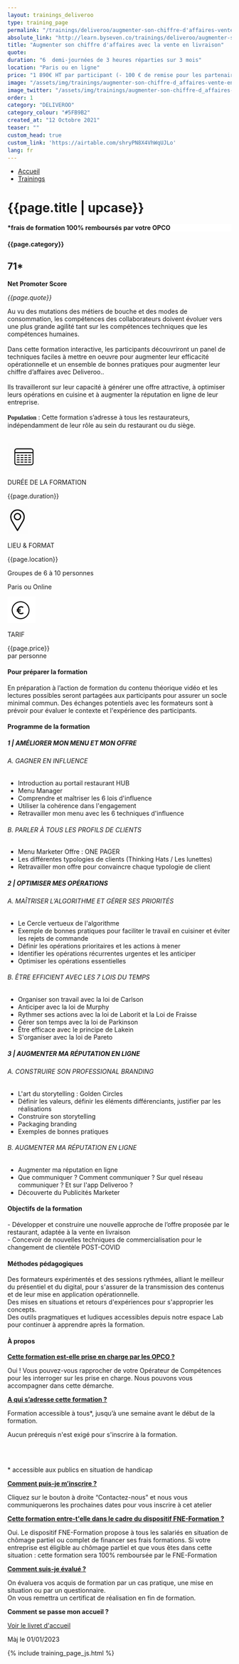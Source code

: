 ```yaml
---
layout: trainings_deliveroo
type: training_page
permalink: "/trainings/deliveroo/augmenter-son-chiffre-d'affaires-vente-en-livraison"
absolute_link: "http://learn.byseven.co/trainings/deliveroo/augmenter-son-chiffre-d'affaires-vente-en-livraison"
title: "Augmenter son chiffre d'affaires avec la vente en livraison"
quote:
duration: "6  demi-journées de 3 heures réparties sur 3 mois"
location: "Paris ou en ligne"
price: "1 890€ HT par participant (- 100 € de remise pour les partenaires Deliveroo)"
image: "/assets/img/trainings/augmenter-son-chiffre-d_affaires-vente-en-livraison.jpg"
image_twitter: "/assets/img/trainings/augmenter-son-chiffre-d_affaires-vente-en-livraison.jpg"
order: 1
category: "DELIVEROO"
category_colour: "#5FB9B2"
created_at: "12 Octobre 2021"
teaser: ""
custom_head: true
custom_link: 'https://airtable.com/shryPN8X4VhWqUJLo'
lang: fr
---
```


<div class="trainings-breadcrumb">
  <nav aria-label="Breadcrumb" class="breadcrumb">
    <ul>
        <li><a href="/">Accueil</a></li>
        <li><a href="/trainings">Trainings</a></li>
    </ul>
  </nav>
</div>
<div class="training-page-main">
  <div class="training-page-main-banner">
    <div class="training-page-main-banner-left">
      <div>
        <div class='training-page-main-banner-left-deliveroo'>
          <h1 class="training-page-main-banner-left-title">{{page.title | upcase}}</h1>
          <h4 style="background: white;color: {{page.category_colour}};">*frais de formation 100% remboursés par votre OPCO</h4>
        </div>
        <div class='category-score'><h4 class="training-page-main-banner-left-category" style="background: {{page.category_colour}};">{{page.category}}</h4>
          <div class='net-promote-score'><h2>71<span>&#42;</span></h2>
          <p><strong>Net Promoter Score</strong></p>
          </div>
        </div>
        <p class="training-page-main-banner-left-quote"><em>{{page.quote}}</em></p>
      </div>
      <p class="training-page-main-banner-left-description">Au vu des mutations des métiers de bouche et des modes de consommation, les compétences des collaborateurs doivent évoluer vers une plus grande agilité tant sur les compétences techniques que les compétences humaines.
      <br><br>
      Dans cette formation interactive, les participants découvriront un panel de techniques faciles à mettre en oeuvre pour augmenter leur efficacité opérationnelle et un ensemble de bonnes pratiques pour augmenter leur chiffre d’affaires avec Deliveroo..
      <br><br>
      Ils travailleront sur leur capacité à générer une offre attractive, à optimiser leurs opérations en cuisine et à augmenter la réputation en ligne de leur entreprise.
      <br><br>
      <strong style='font-family: "Montserrat Bold";'>Population</strong> : Cette formation s’adresse à tous les restaurateurs, indépendamment de leur rôle au sein du restaurant ou du siège.
      </p>
    </div>
    <div class="training-page-main-banner-right">
      <img src="{{page.image}}" alt="">
    </div>
  </div>
</div>
<div class="training-page-infos" style="background: {{page.category_colour}};">
  <div class="training-pages-infos-date">
    <img src="/assets/img/PICTO_DATE.png" alt="" class='training-page-picto'>
    <div class="traning-pages-info-text">
        <p>DURÉE DE LA FORMATION</p>
        <p>{{page.duration}}</p>
    </div>
  </div>
  <div class="training-pages-infos-place">
    <img src="/assets/img/PICTO_LIEU.png" alt="" class='training-page-picto'>
    <div class="traning-pages-info-text">
        <p>LIEU & FORMAT</p>
        <p>{{page.location}}</p>
        <p>Groupes de 6 à 10 personnes</p>
        <p>Paris ou Online</p>
    </div>
  </div>
  <div class="training-pages-infos-price">
    <img src="/assets/img/PICTO_TARIFS.png" alt="" class='training-page-picto'>
    <div class="traning-pages-info-text">
        <p class="align">TARIF</p>
        <p>{{page.price}} <br>par personne</p>
    </div>
  </div>
</div>
<div class="training-page-main-description">
  <div class="training-page-main-description-left" >
    <h4 style="text-decoration-color: {{page.category_colour}};">Pour préparer la formation</h4>
    <p>En préparation à l’action de formation du contenu théorique vidéo et les lectures possibles seront partagées aux participants pour assurer un socle minimal commun. Des échanges potentiels avec les formateurs sont à prévoir pour évaluer le contexte et l'expérience des participants.</p>
    <h4 style="text-decoration-color: {{page.category_colour}};">Programme de la formation</h4>
    <h5 style="color: {{page.category_colour}};">1 | AMÉLIORER MON MENU ET MON OFFRE</h5>
    <h6>A. GAGNER EN INFLUENCE</h6>
    <ul>
      <li>Introduction au portail restaurant HUB</li>
      <li>Menu Manager</li>
      <li>Comprendre et maîtriser les 6 lois d'influence</li>
      <li>Utiliser la cohérence dans l'engagement</li>
      <li>Retravailler mon menu avec les 6 techniques d'influence</li>
    </ul>
    <h6>B. PARLER À TOUS LES PROFILS DE CLIENTS</h6>
    <ul>
      <li>Menu Marketer Offre : ONE PAGER</li>
      <li>Les différentes typologies de clients (Thinking Hats / Les lunettes)</li>
      <li>Retravailler mon offre pour convaincre chaque typologie de client</li>
    </ul>
    <h5 style="color: {{page.category_colour}};">2 | OPTIMISER MES OPÉRATIONS</h5>
    <h6>A. MAÎTRISER L’ALGORITHME ET GÉRER SES PRIORITÉS</h6>
    <ul>
      <li>Le Cercle vertueux de l'algorithme</li>
      <li>Exemple de bonnes pratiques pour faciliter le travail en cuisiner et éviter les rejets de commande</li>
      <li>Définir les opérations prioritaires et les actions à mener</li>
      <li>Identifier les opérations récurrentes urgentes et les anticiper</li>
      <li>Optimiser les opérations essentielles</li>
    </ul>
    <h6>B. ÊTRE EFFICIENT AVEC LES 7 LOIS DU TEMPS</h6>
    <ul>
      <li>Organiser son travail avec la loi de Carlson</li>
      <li>Anticiper avec la loi de Murphy</li>
      <li>Rythmer ses actions avec la loi de Laborit et la Loi de Fraisse</li>
      <li>Gérer son temps avec la loi de Parkinson</li>
      <li>Être efficace avec le principe de Lakein</li>
      <li>S'organiser avec la loi de Pareto</li>
    </ul>
    <h5 style="color: {{page.category_colour}};">3 | AUGMENTER MA RÉPUTATION EN LIGNE</h5>
    <h6>A. CONSTRUIRE SON PROFESSIONAL BRANDING</h6>
    <ul>
      <li>L'art du storytelling : Golden Circles</li>
      <li>Définir les valeurs, définir les éléments différenciants, justifier par les réalisations</li>
      <li>Construire son storytelling</li>
      <li>Packaging branding</li>
      <li>Exemples de bonnes pratiques</li>
    </ul>
    <h6>B. AUGMENTER MA RÉPUTATION EN LIGNE</h6>
    <ul>
      <li>Augmenter ma réputation en ligne</li>
      <li>Que communiquer ? Comment communiquer ? Sur quel réseau communiquer ? Et sur l'app Deliveroo ?</li>
      <li>Découverte du Publicités Marketer</li>
    </ul>
  </div>
  <div class="training-page-main-description-right" >
    <div>
      <h4 style="text-decoration-color: {{page.category_colour}};">Objectifs de la formation</h4>
      <p>
      - Développer et construire une nouvelle approche de l’offre proposée par le restaurant, adaptée à la vente en livraison<br>
      - Concevoir de nouvelles techniques de commercialisation pour le changement de clientèle POST-COVID<br>
      </p>
      <h4 style="text-decoration-color: {{page.category_colour}};">Méthodes pédagogiques</h4>
      <p>
       Des formateurs expérimentés et des sessions rythmées, alliant le meilleur du présentiel et du digital, pour s'assurer de la transmission des contenus et de leur mise en application opérationnelle.
      <br>Des mises en situations et retours d'expériences pour s'approprier les concepts.
      <br>Des outils pragmatiques et ludiques accessibles depuis notre espace Lab pour continuer à apprendre après la formation.
      </p>
      <h4 style="text-decoration-color: {{page.category_colour}};">À propos</h4>
      <div class="training-page-faq-element">
        <a class='training-page-faq-question-link' data-toggle="collapse" href="#collapse1" role="button" aria-expanded="false" aria-controls="collapse1" style="color: {{page.category_colour}};">
          <div class="training-page-faq-question flex-row-between-centered">
            <p><strong>Cette formation est-elle prise en charge par les OPCO ?</strong></p>
            <i class="fas fa-angle-down fa-2x"></i>
            <i class="fas fa-angle-up fa-2x hidden"></i>
          </div>
        </a>
        <div class="training-page-faq-answer collapse" id="collapse1">
          <p>Oui ! Vous pouvez-vous rapprocher de votre Opérateur de Compétences pour les interroger sur les prise en charge. Nous pouvons vous accompagner dans cette démarche.</p>
        </div>
      </div>
      <div class="training-page-faq-element">
        <a class='training-page-faq-question-link' data-toggle="collapse" href="#collapse2" role="button" aria-expanded="false" aria-controls="collapse2" style="color: {{page.category_colour}};">
          <div class="training-page-faq-question flex-row-between-centered">
            <p><strong>A qui s’adresse cette formation ?</strong></p>
            <i class="fas fa-angle-down fa-2x"></i>
            <i class="fas fa-angle-up fa-2x hidden"></i>
          </div>
        </a>
        <div class="training-page-faq-answer collapse" id="collapse2">
          <p>Formation accessible à tous*, jusqu’à une semaine avant le début de la formation.</p>
          <p>Aucun prérequis n'est exigé pour s'inscrire à la formation.</p><br><br>
          <p> * accessible aux publics en situation de handicap</p>
        </div>
      </div>
      <div class="training-page-faq-element">
        <a class='training-page-faq-question-link' data-toggle="collapse" href="#collapse3" role="button" aria-expanded="false" aria-controls="collapse3" style="color: {{page.category_colour}};">
          <div class="training-page-faq-question flex-row-between-centered">
            <p><strong>Comment puis-je m’inscrire ?</strong></p>
            <i class="fas fa-angle-down fa-2x"></i>
            <i class="fas fa-angle-up fa-2x hidden"></i>
          </div>
        </a>
        <div class="training-page-faq-answer collapse" id="collapse3">
          <p>Cliquez sur le bouton à droite “Contactez-nous” et nous vous communiquerons les prochaines dates pour vous inscrire à cet atelier</p>
        </div>
      </div>
      <div class="training-page-faq-element">
        <a class='training-page-faq-question-link' data-toggle="collapse" href="#collapse4" role="button" aria-expanded="false" aria-controls="collapse4" style="color: {{page.category_colour}};">
          <div class="training-page-faq-question flex-row-between-centered">
            <p><strong>Cette formation entre-t'elle dans le cadre du dispositif FNE-Formation ?</strong></p>
            <i class="fas fa-angle-down fa-2x"></i>
            <i class="fas fa-angle-up fa-2x hidden"></i>
          </div>
        </a>
        <div class="training-page-faq-answer collapse" id="collapse4">
          <p>Oui. Le dispositif FNE-Formation propose à tous les salariés en situation de chômage partiel ou complet de financer ses frais formations. Si votre entreprise est éligible au chômage partiel et que vous êtes dans cette situation : cette formation sera 100% remboursée par le FNE-Formation</p>
        </div>
      </div>
      <div class="training-page-faq-element">
        <a class='training-page-faq-question-link' data-toggle="collapse" href="#collapse5" role="button" aria-expanded="false" aria-controls="collapse4" style="color: {{page.category_colour}};">
          <div class="training-page-faq-question flex-row-between-centered">
            <p><strong>Comment suis-je évalué ?</strong></p>
            <i class="fas fa-angle-down fa-2x"></i>
            <i class="fas fa-angle-up fa-2x hidden"></i>
          </div>
        </a>
        <div class="training-page-faq-answer collapse" id="collapse5">
          <p>On évaluera vos acquis de formation par un cas pratique, une mise en situation ou par un questionnaire.<br>
          On vous remettra un certificat de réalisation en fin de formation.</p>
        </div>
      </div>
      <div class="training-page-faq-element">
        <div class="training-page-faq-question flex-row-between-centered">
          <p><strong>Comment se passe mon accueil ?</strong></p>
          <a href="/livret"
             target="_blank"
             class="fs-1_4rem font-weight-700 p-2rem rounded-5px bs-white bs-black-hover smooth-transition"
             style="background-color: {{page.category_colour}};">
            Voir le livret d'accueil
          </a>
        </div>
      </div>
      <div class="training-additional-info">
        <p>Màj le 01/01/2023</p>
      </div>
    </div>
  </div>
</div>

{% include training_page_js.html %}

